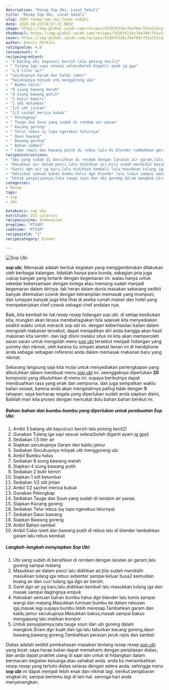 ```yaml
---
description: "Resep Sop Ubi, Lezat Sekali"
title: "Resep Sop Ubi, Lezat Sekali"
slug: 1863-resep-sop-ubi-lezat-sekali
date: 2020-10-31T20:57:17.069Z
image: https://img-global.cpcdn.com/recipes/55263f216c76e704/751x532cq70/sop-ubi-foto-resep-utama.jpg
thumbnail: https://img-global.cpcdn.com/recipes/55263f216c76e704/751x532cq70/sop-ubi-foto-resep-utama.jpg
cover: https://img-global.cpcdn.com/recipes/55263f216c76e704/751x532cq70/sop-ubi-foto-resep-utama.jpg
author: Dennis Perkins
ratingvalue: 4.8
reviewcount: 4
recipeingredient:
- "3 batang ubi kayucuci bersih lalu potong kecil2"
- " Tulang iga sapi sesuai seleraboleh diganti ayam jg gpp"
- "1,5 liter air"
- "secukupnya Garam dan kaldu jamur"
- "Secukupnya minyak utk menggoreng ubi"
- " Bumbu halus"
- "8 siung bawang merah"
- "4 siung bawang putih"
- "2 butir kemiri"
- "1 sdt ketumbar"
- "1/2 sdt jintan"
- "1/2 sachet merica bubuk"
- " Pelengkap"
- " Tauge dan Soun yang sudah di rendam air panas"
- " Kacang goreng"
- " Telur rebus sy lupa ngerebus telurnya"
- " Daun bawang"
- " Bawang goreng"
- " Bahan sambel"
- " Cabe rawit dan bawang putih di rebus lalu di blender tambahkan garam lalu rebus kembali"
recipeinstructions:
- "Ubi yang sudah di bersihkan di rendam dengan larutan air garam,lalu goreng sampai matang"
- "Masukkan air dalam panci lalu didihkan air,bila sudah mendidih masukkan tulang iga rebus sebentar sampai keluar busa2 kemudian buang air dan cuci tulang iga dgn air bersih."
- "Ganti dgn air yg baru,lalu didihkan kembali lalu masukkan tulang iga dan masak sampai dagingnya empuk"
- "Haluskan semuan bahan bumbu halus dgn blender lalu tumis sampai wangi dan matang.Masukkan tumisan bumbu ke dalam rebusan iga,masak lagi supaya bumbu lebih meresap.Tambahkan garam dan kaldu jamur secukupnya.Masukkan bakso,masak sampai bakso mengapung lalu matikan kompor"
- "Untuk penyajiannya,tata tauge soun dan ubi goreng dalam mangkok.Siram dgn kuah dan iga lalu taburkan kacang goreng,daun bawang,bawang goreng.Tambahkan perasan jeruk nipis dan sambel"
categories:
- Resep
tags:
- sop
- ubi

katakunci: sop ubi 
nutrition: 232 calories
recipecuisine: Indonesian
preptime: "PT34M"
cooktime: "PT32M"
recipeyield: "1"
recipecategory: Dinner

---
```



![Sop Ubi](https://img-global.cpcdn.com/recipes/55263f216c76e704/751x532cq70/sop-ubi-foto-resep-utama.jpg)

<b><i>sop ubi</i></b>, Memasak adalah bentuk kegiatan yang menggembirakan dilakukan oleh berbagai kalangan. tidaklah hanya para bunda, sebagian pria juga cukup banyak yang tertarik dengan kegemaran ini. walau hanya untuk sekedar kebersamaan dengan kolega atau memang sudah menjadi kegemaran dalam dirinya. tak heran dalam dunia masakan sekarang sedikit banyak ditemukan cowok dengan ketrampilan memasak yang mumpuni, dan lumayan banyak juga kita lihat di aneka rumah makan dan hotel yang mempekerjakan chef cowok sebagai chef andalan nya.



Baik, kita kembali ke hal resep resep hidangan <i>sop ubi</i>. di setiap kesibukan kita, mungkin akan terasa membahagiakan bila sejenak kita menyediakan sedikit waktu untuk meracik sop ubi ini. dengan keberhasilan kalian dalam mengolah makanan tersebut, dapat menjadikan diri anda bangga akan hasil makanan kita sendiri. dan lagi disini melalui situs ini kita akan memperoleh saran saran untuk mengolah menu <u>sop ubi</u> tersebut menjadi hidangan yang yummy dan nikmat, oleh karena itu simpan alamat laman ini di handphone anda sebagai sebagian referensi anda dalam memasak makanan baru yang nikmat.


Sekarang langsung saja kita mulai untuk menyediakan perlengkapan yang dibutuhkan dalam membuat menu <u><i>sop ubi</i></u> ini. seenggaknya diperlukan <b>20</b> komposisi yang dibutuhkan di menu ini. supaya berikutnya dapat membuahkan rasa yang enak dan sempurna. dan juga sempatkan waktu kalian sesaat, karena anda akan mengolahnya paling tidak dengan <b>5</b> tahapan. saya berharap segala yang diperlukan sudah anda siapkan disini, Baiklah mari kita proses dengan mencatat dulu bahan bahan berikut ini.

<!--inarticleads1-->

##### Bahan-bahan dan bumbu-bumbu yang diperlukan untuk pembuatan Sop Ubi:

1. Ambil 3 batang ubi kayu(cuci bersih lalu potong kecil2)
1. Gunakan  Tulang iga sapi sesuai selera(boleh diganti ayam jg gpp)
1. Sediakan 1,5 liter air
1. Siapkan secukupnya Garam dan kaldu jamur
1. Sediakan Secukupnya minyak utk menggoreng ubi
1. Ambil  Bumbu halus
1. Sediakan 8 siung bawang merah
1. Siapkan 4 siung bawang putih
1. Sediakan 2 butir kemiri
1. Siapkan 1 sdt ketumbar
1. Sediakan 1/2 sdt jintan
1. Ambil 1/2 sachet merica bubuk
1. Gunakan  Pelengkap
1. Sediakan  Tauge dan Soun yang sudah di rendam air panas
1. Siapkan  Kacang goreng
1. Sediakan  Telur rebus (sy lupa ngerebus telurnya)
1. Sediakan  Daun bawang
1. Siapkan  Bawang goreng
1. Ambil  Bahan sambel
1. Ambil  Cabe rawit dan bawang putih di rebus lalu di blender tambahkan garam lalu rebus kembali




<!--inarticleads2-->

##### Langkah-langkah menyiapkan Sop Ubi:

1. Ubi yang sudah di bersihkan di rendam dengan larutan air garam,lalu goreng sampai matang
1. Masukkan air dalam panci lalu didihkan air,bila sudah mendidih masukkan tulang iga rebus sebentar sampai keluar busa2 kemudian buang air dan cuci tulang iga dgn air bersih.
1. Ganti dgn air yg baru,lalu didihkan kembali lalu masukkan tulang iga dan masak sampai dagingnya empuk
1. Haluskan semuan bahan bumbu halus dgn blender lalu tumis sampai wangi dan matang.Masukkan tumisan bumbu ke dalam rebusan iga,masak lagi supaya bumbu lebih meresap.Tambahkan garam dan kaldu jamur secukupnya.Masukkan bakso,masak sampai bakso mengapung lalu matikan kompor
1. Untuk penyajiannya,tata tauge soun dan ubi goreng dalam mangkok.Siram dgn kuah dan iga lalu taburkan kacang goreng,daun bawang,bawang goreng.Tambahkan perasan jeruk nipis dan sambel




Diatas adalah sedikit pembahasan masakan tentang resep resep <u>sop ubi</u> yang lezat. saya harap kalian dapat memahami dengan penjelasan diatas, dan anda dapat praktek ulang di saat lain untuk di hidangkan dalam bermacam kegiatan keluarga atau sahabat anda. anda bs menambahkan resep resep yang tertulis diatas selaras dengan selera anda, sehingga menu <b>sop ubi</b> ini dapat menjadi lebih enak dan nikmat lagi. berikut penjabaran singkat ini, sampai bertemu lagi di lain hal. semoga hari anda menyenangkan.
